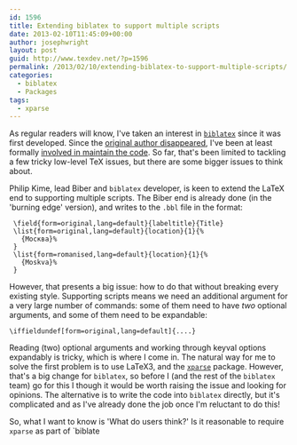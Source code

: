 ```yaml
---
id: 1596
title: Extending biblatex to support multiple scripts
date: 2013-02-10T11:45:09+00:00
author: josephwright
layout: post
guid: http://www.texdev.net/?p=1596
permalink: /2013/02/10/extending-biblatex-to-support-multiple-scripts/
categories:
  - biblatex
  - Packages
tags:
  - xparse
---
```

As regular readers will know, I've taken an interest in <a href="http://ctan.org/pkg/biblatex"><code>biblatex</code></a> since it was first developed. Since the <a href="http://www.texdev.net/2012/04/03/biblatex-status/">original author disappeared</a>, I've been at least formally <a href="http://www.texdev.net/2012/04/23/biblatex-a-team-to-continue-the-work/">involved in maintain the code</a>. So far, that's been limited to tackling a few tricky low-level TeX issues, but there are some bigger issues to think about.

Philip Kime, lead Biber and <code>biblatex</code> developer, is keen to extend the LaTeX end to supporting multiple scripts. The Biber end is already done (in the 'burning edge' version), and writes to the <code>.bbl</code> file in the format:
<pre><code> \field{form=original,lang=default}{labeltitle}{Title}
 \list{form=original,lang=default}{location}{1}{%
   {Москва}%
 }
 \list{form=romanised,lang=default}{location}{1}{%
   {Moskva}%
 }
</code></pre>
However, that presents a big issue: how to do that without breaking every existing style. Supporting scripts means we need an additional argument for a very large number of commands: some of them need to have <em>two</em> optional arguments, and some of them need to be expandable:
<pre><code>\iffieldundef[form=original,lang=default]{....}
</code></pre>
Reading (two) optional arguments and working through keyval options expandably is tricky, which is where I come in. The natural way for me to solve the first problem is to use LaTeX3, and the <a href="http://ctan.org/pkg/xparse"><code>xparse</code></a> package. However, that's a big change for <code>biblatex</code>, so before I (and the rest of the <code>biblatex</code> team) go for this I though it would be worth raising the issue and looking for opinions. The alternative is to write the code into <code>biblatex</code> directly, but it's complicated and as I've already done the job once I'm reluctant to do this!

So, what I want to know is 'What do users think?' Is it reasonable to require <code>xparse</code> as part of `biblate